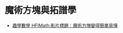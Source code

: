 # 魔術方塊與拓譜學


* [趣學數學 HFIMath:影片標題：魔術方塊變得簡單易懂](https://www.facebook.com/HFIMath/posts/pfbid02M9vmKp5hLncNo7ovC44Pz835SP1TtXRrHCJUtLxGLgtvxs57uurRNbFBKR8riPmzl)

